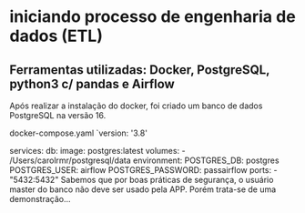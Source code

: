 # iniciando processo de engenharia de dados (ETL)

## Ferramentas utilizadas: Docker, PostgreSQL, python3 c/ pandas e Airflow

Após realizar a instalação do docker, foi criado um banco de dados PostgreSQL na versão 16.

docker-compose.yaml
`version: '3.8'

services:
  db:
    image: postgres:latest
    volumes:
      - /Users/carolrmr/postgresql/data
    environment:
      POSTGRES_DB: postgres
      POSTGRES_USER: airflow
      POSTGRES_PASSWORD: passairflow
    ports:
      - "5432:5432"
Sabemos que por boas práticas de segurança, o usuário master do banco não deve ser usado pela APP. Porém trata-se de uma demonstração...

